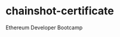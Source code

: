 # chainshot-certificate
Ethereum Developer Bootcamp

<object data="HAZRIENNE_AHMAD_FEISAL.pdf" width="1000" height="1000" type='application/pdf'></object>
